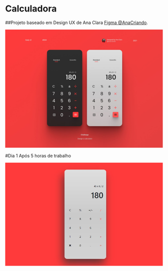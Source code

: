 # Calculadora 

##Projeto baseado em Design UX de Ana Clara [Figma @AnaCriando](https://www.figma.com/file/I0TKs9k0MdAc80l61SjzCE/Calculator-Daily-UI-004-Community?node-id=1%3A2/). 


<p align="center">
  <img alt="" title="calc" src="assets/calc.jpg" width="1000px" />
  
</p>

#Dia 1 Após 5 horas de trabalho

<p align="center">
  <img alt="" title="calc" src="assets/calculadora08-06-2021.jpg" width="1000px" />
  
</p>
